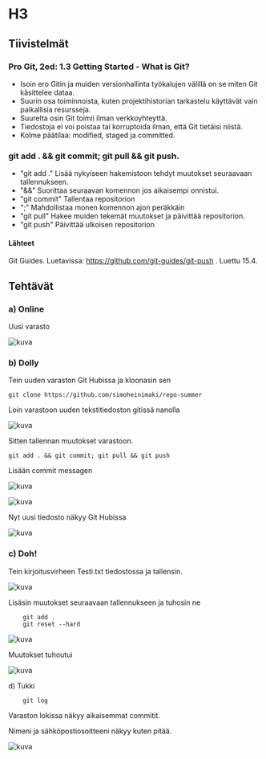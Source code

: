 # H3 

## Tiivistelmät

### Pro Git, 2ed: 1.3 Getting Started - What is Git?

- Isoin ero Gitin ja muiden versionhallinta työkalujen välillä on se miten Git käsittelee dataa.
- Suurin osa toiminnoista, kuten projektihistorian tarkastelu käyttävät vain paikallisia resursseja.
- Suurelta osin Git toimii ilman verkkoyhteyttä.
- Tiedostoja ei voi poistaa tai korruptoida ilman, että Git tietäisi niistä.
- Kolme päätilaa: modified, staged ja committed.

### git add . && git commit; git pull && git push.

- "git add ." Lisää nykyiseen hakemistoon tehdyt muutokset seuraavaan tallennukseen.
- "&&" Suorittaa seuraavan komennon jos aikaisempi onnistui.
- "git commit" Tallentaa repositorion
- ";" Mahdollistaa monen komennon ajon peräkkäin
- "git pull" Hakee muiden tekemät muutokset ja päivittää repositorion.
- "git push" Päivittää ulkoisen repositorion

#### Lähteet

Git Guides. Luetavissa: https://github.com/git-guides/git-push . Luettu 15.4.

###


## Tehtävät

### a) Online

Uusi varasto

![kuva](https://github.com/simoheinimaki/palvelinten-hallinta/assets/165195779/b9203114-9169-4f29-845e-0321d7b16e46)

### b) Dolly

Tein uuden varaston Git Hubissa ja kloonasin sen 

    git clone https://github.com/simoheinimaki/repo-summer

Loin varastoon uuden tekstitiedoston gitissä nanolla 

![kuva](https://github.com/simoheinimaki/palvelinten-hallinta/assets/165195779/c478f724-acc0-4bd3-b00f-8791b6a82fcf)

Sitten tallennan muutokset varastoon.

    git add . && git commit; git pull && git push

Lisään commit messagen

![kuva](https://github.com/simoheinimaki/palvelinten-hallinta/assets/165195779/0c34c493-ef5f-41af-be4d-fd6c2c4bed98)

![kuva](https://github.com/simoheinimaki/palvelinten-hallinta/assets/165195779/f8630560-455e-4e3d-95d6-de299784986a)

Nyt uusi tiedosto näkyy Git Hubissa

![kuva](https://github.com/simoheinimaki/palvelinten-hallinta/assets/165195779/c5e782d5-b5a9-47c4-977d-e8c0ef19a9b4)

### c) Doh!

Tein kirjoitusvirheen Testi.txt tiedostossa ja tallensin.

![kuva](https://github.com/simoheinimaki/palvelinten-hallinta/assets/165195779/8d20abcd-3795-4e10-afa6-d83963668ec4)

Lisäsin muutokset seuraavaan tallennukseen ja tuhosin ne

        git add .
        git reset --hard

![kuva](https://github.com/simoheinimaki/palvelinten-hallinta/assets/165195779/05a6c5e5-fcc5-4f51-bd5f-8b093463bbeb)

Muutokset tuhoutui

![kuva](https://github.com/simoheinimaki/palvelinten-hallinta/assets/165195779/fbc0b641-dd96-4c89-8f02-0c5de57fc13d)

d) Tukki

        git log

Varaston lokissa näkyy aikaisemmat commitit.

Nimeni ja sähköpostiosoitteeni näkyy kuten pitää.

![kuva](https://github.com/simoheinimaki/palvelinten-hallinta/assets/165195779/bb6c747c-e359-402a-883e-8b024d9d4235)




       






###
